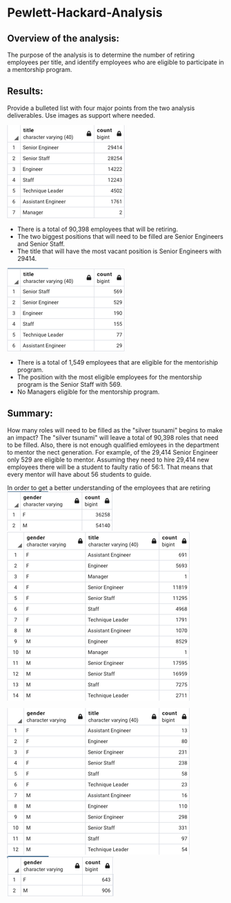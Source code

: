 # Pewlett-Hackard-Analysis

## Overview of the analysis: 
The purpose of the analysis is to determine the number of retiring employees per title, and identify employees who are eligible to participate in a mentorship program. 

## Results: 
Provide a bulleted list with four major points from the two analysis deliverables. Use images as support where needed.

![Unique titles](Images/unique_titles.png)
- There is a total of 90,398 employees that will be retiring. 
- The two biggest positions that will need to be filled are Senior Engineers and Senior Staff. 
- The title that will have the most vacant position is Senior Engineers with 29414.
 

![Mentorship_eligibility](Images/mentorship_eligibility.png)
- There is a total of 1,549 employees that are eligible for the mentoriship program.
- The position with the most eligible employees for the mentorship program is the Senior Staff with 569.
- No Managers eligible for the mentorship program.


## Summary: 
How many roles will need to be filled as the "silver tsunami" begins to make an impact?
The "silver tsunami" will leave a total of 90,398 roles that need to be filled. Also, there is not enough qualified emloyees in the department to mentor the nect generation. For example, of the 29,414 Senior Engineer only 529 are eligible to mentor. Assuming they need to hire 29,414 new employees there will be a student to faulty ratio of 56:1. That means that every mentor will have about 56 students to guide. 

In order to get a better understanding of the employees that are retiring
![Retiring_gender](Images/retiring_by_gender.png)
![Retiring_gender_title](Images/retiring_employees_gender_title.png)

![Mentorship_by_title_gender](Images/mentorship_by_gender_titles.png)
![Mentorship_gender](Images/mentorship_gender.png)
